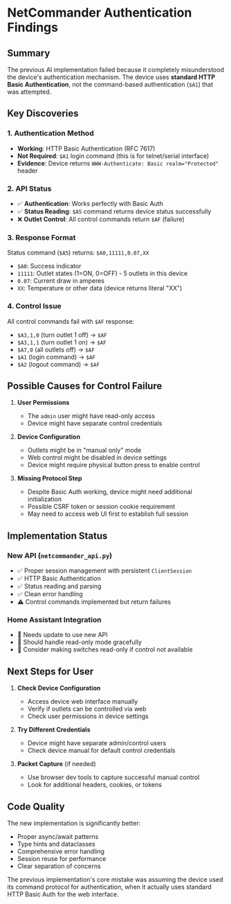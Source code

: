 # NetCommander Authentication Findings

## Summary

The previous AI implementation failed because it completely misunderstood the device's authentication mechanism. The device uses **standard HTTP Basic Authentication**, not the command-based authentication (`$A1`) that was attempted.

## Key Discoveries

### 1. Authentication Method
- **Working**: HTTP Basic Authentication (RFC 7617)
- **Not Required**: `$A1` login command (this is for telnet/serial interface)
- **Evidence**: Device returns `WWW-Authenticate: Basic realm="Protected"` header

### 2. API Status
- ✅ **Authentication**: Works perfectly with Basic Auth
- ✅ **Status Reading**: `$A5` command returns device status successfully
- ❌ **Outlet Control**: All control commands return `$AF` (failure)

### 3. Response Format
Status command (`$A5`) returns: `$A0,11111,0.07,XX`
- `$A0`: Success indicator
- `11111`: Outlet states (1=ON, 0=OFF) - 5 outlets in this device
- `0.07`: Current draw in amperes
- `XX`: Temperature or other data (device returns literal "XX")

### 4. Control Issue
All control commands fail with `$AF` response:
- `$A3,1,0` (turn outlet 1 off) → `$AF`
- `$A3,1,1` (turn outlet 1 on) → `$AF`
- `$A7,0` (all outlets off) → `$AF`
- `$A1` (login command) → `$AF`
- `$A2` (logout command) → `$AF`

## Possible Causes for Control Failure

1. **User Permissions**
   - The `admin` user might have read-only access
   - Device might have separate control credentials

2. **Device Configuration**
   - Outlets might be in "manual only" mode
   - Web control might be disabled in device settings
   - Device might require physical button press to enable control

3. **Missing Protocol Step**
   - Despite Basic Auth working, device might need additional initialization
   - Possible CSRF token or session cookie requirement
   - May need to access web UI first to establish full session

## Implementation Status

### New API (`netcommander_api.py`)
- ✅ Proper session management with persistent `ClientSession`
- ✅ HTTP Basic Authentication
- ✅ Status reading and parsing
- ✅ Clean error handling
- ⚠️  Control commands implemented but return failures

### Home Assistant Integration
- 🔄 Needs update to use new API
- 🔄 Should handle read-only mode gracefully
- 🔄 Consider making switches read-only if control not available

## Next Steps for User

1. **Check Device Configuration**
   - Access device web interface manually
   - Verify if outlets can be controlled via web
   - Check user permissions in device settings

2. **Try Different Credentials**
   - Device might have separate admin/control users
   - Check device manual for default control credentials

3. **Packet Capture** (if needed)
   - Use browser dev tools to capture successful manual control
   - Look for additional headers, cookies, or tokens

## Code Quality

The new implementation is significantly better:
- Proper async/await patterns
- Type hints and dataclasses
- Comprehensive error handling
- Session reuse for performance
- Clear separation of concerns

The previous implementation's core mistake was assuming the device used its command protocol for authentication, when it actually uses standard HTTP Basic Auth for the web interface.